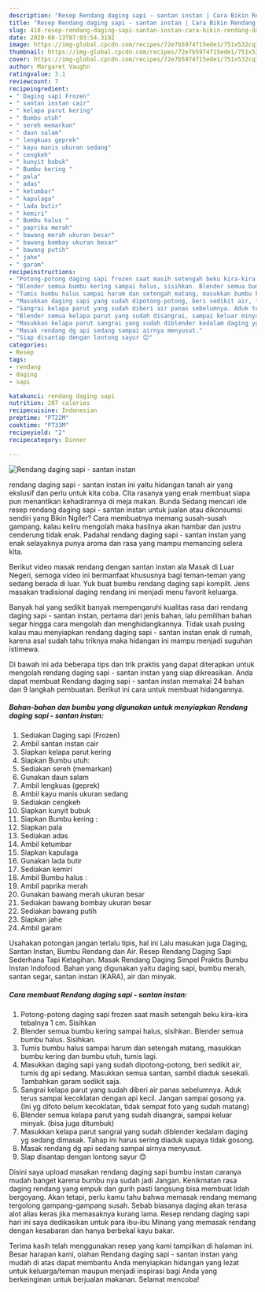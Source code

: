 ```yaml
---
description: "Resep Rendang daging sapi - santan instan | Cara Bikin Rendang daging sapi - santan instan Yang Enak dan Simpel"
title: "Resep Rendang daging sapi - santan instan | Cara Bikin Rendang daging sapi - santan instan Yang Enak dan Simpel"
slug: 418-resep-rendang-daging-sapi-santan-instan-cara-bikin-rendang-daging-sapi-santan-instan-yang-enak-dan-simpel
date: 2020-08-13T07:03:54.319Z
image: https://img-global.cpcdn.com/recipes/72e7b5974f15ede1/751x532cq70/rendang-daging-sapi-santan-instan-foto-resep-utama.jpg
thumbnail: https://img-global.cpcdn.com/recipes/72e7b5974f15ede1/751x532cq70/rendang-daging-sapi-santan-instan-foto-resep-utama.jpg
cover: https://img-global.cpcdn.com/recipes/72e7b5974f15ede1/751x532cq70/rendang-daging-sapi-santan-instan-foto-resep-utama.jpg
author: Margaret Vaughn
ratingvalue: 3.1
reviewcount: 7
recipeingredient:
- " Daging sapi Frozen"
- " santan instan cair"
- " kelapa parut kering"
- " Bumbu utuh"
- " sereh memarkan"
- " daun salam"
- " lengkuas geprek"
- " kayu manis ukuran sedang"
- " cengkeh"
- " kunyit bubuk"
- " Bumbu kering "
- " pala"
- " adas"
- " ketumbar"
- " kapulaga"
- " lada butir"
- " kemiri"
- " Bumbu halus "
- " paprika merah"
- " bawang merah ukuran besar"
- " bawang bombay ukuran besar"
- " bawang putih"
- " jahe"
- " garam"
recipeinstructions:
- "Potong-potong daging sapi frozen saat masih setengah beku kira-kira tebalnya 1 cm. Sisihkan"
- "Blender semua bumbu kering sampai halus, sisihkan. Blender semua bumbu halus. Sisihkan."
- "Tumis bumbu halus sampai harum dan setengah matang, masukkan bumbu kering dan bumbu utuh, tumis lagi."
- "Masukkan daging sapi yang sudah dipotong-potong, beri sedikit air, tumis dg api sedang. Masukkan semua santan, sambil diaduk sesekali. Tambahkan garam sedikit saja."
- "Sangrai kelapa parut yang sudah diberi air panas sebelumnya. Aduk terus sampai kecoklatan dengan api kecil. Jangan sampai gosong ya. (Ini yg difoto belum kecoklatan, tidak sempat foto yang sudah matang)"
- "Blender semua kelapa parut yang sudah disangrai, sampai keluar minyak. (bisa juga ditumbuk)"
- "Masukkan kelapa parut sangrai yang sudah diblender kedalam daging yg sedang dimasak. Tahap ini harus sering diaduk supaya tidak gosong."
- "Masak rendang dg api sedang sampai airnya menyusut."
- "Siap disantap dengan lontong sayur 😊"
categories:
- Resep
tags:
- rendang
- daging
- sapi

katakunci: rendang daging sapi 
nutrition: 207 calories
recipecuisine: Indonesian
preptime: "PT22M"
cooktime: "PT33M"
recipeyield: "2"
recipecategory: Dinner

---
```



![Rendang daging sapi - santan instan](https://img-global.cpcdn.com/recipes/72e7b5974f15ede1/751x532cq70/rendang-daging-sapi-santan-instan-foto-resep-utama.jpg)


rendang daging sapi - santan instan ini yaitu hidangan tanah air yang ekslusif dan perlu untuk kita coba. Cita rasanya yang enak membuat siapa pun menantikan kehadirannya di meja makan.
Bunda Sedang mencari ide resep rendang daging sapi - santan instan untuk jualan atau dikonsumsi sendiri yang Bikin Ngiler? Cara membuatnya memang susah-susah gampang. kalau keliru mengolah maka hasilnya akan hambar dan justru cenderung tidak enak. Padahal rendang daging sapi - santan instan yang enak selayaknya punya aroma dan rasa yang mampu memancing selera kita.

Berikut video masak rendang dengan santan instan ala Masak di Luar Negeri, semoga video ini bermanfaat khususnya bagi teman-teman yang sedang berada di luar. Yuk buat bumbu rendang daging sapi komplit. Jens masakan tradisional daging rendang ini menjadi menu favorit keluarga.

Banyak hal yang sedikit banyak mempengaruhi kualitas rasa dari rendang daging sapi - santan instan, pertama dari jenis bahan, lalu pemilihan bahan segar hingga cara mengolah dan menghidangkannya. Tidak usah pusing kalau mau menyiapkan rendang daging sapi - santan instan enak di rumah, karena asal sudah tahu triknya maka hidangan ini mampu menjadi suguhan istimewa.


Di bawah ini ada beberapa tips dan trik praktis yang dapat diterapkan untuk mengolah rendang daging sapi - santan instan yang siap dikreasikan. Anda dapat membuat Rendang daging sapi - santan instan memakai 24 bahan dan 9 langkah pembuatan. Berikut ini cara untuk membuat hidangannya.

<!--inarticleads1-->

##### Bahan-bahan dan bumbu yang digunakan untuk menyiapkan Rendang daging sapi - santan instan:

1. Sediakan  Daging sapi (Frozen)
1. Ambil  santan instan cair
1. Siapkan  kelapa parut kering
1. Siapkan  Bumbu utuh:
1. Sediakan  sereh (memarkan)
1. Gunakan  daun salam
1. Ambil  lengkuas (geprek)
1. Ambil  kayu manis ukuran sedang
1. Sediakan  cengkeh
1. Siapkan  kunyit bubuk
1. Siapkan  Bumbu kering :
1. Siapkan  pala
1. Sediakan  adas
1. Ambil  ketumbar
1. Siapkan  kapulaga
1. Gunakan  lada butir
1. Sediakan  kemiri
1. Ambil  Bumbu halus :
1. Ambil  paprika merah
1. Gunakan  bawang merah ukuran besar
1. Sediakan  bawang bombay ukuran besar
1. Sediakan  bawang putih
1. Siapkan  jahe
1. Ambil  garam


Usahakan potongan jangan terlalu tipis, hal ini Lalu masukan juga Daging, Santan Instan, Bumbu Rendang dan Air. Resep Rendang Daging Sapi Sederhana Tapi Ketagihan. Masak Rendang Daging Simpel Praktis Bumbu Instan Indofood. Bahan yang digunakan yaitu daging sapi, bumbu merah, santan segar, santan instan (KARA), air dan minyak. 

<!--inarticleads2-->

##### Cara membuat Rendang daging sapi - santan instan:

1. Potong-potong daging sapi frozen saat masih setengah beku kira-kira tebalnya 1 cm. Sisihkan
1. Blender semua bumbu kering sampai halus, sisihkan. Blender semua bumbu halus. Sisihkan.
1. Tumis bumbu halus sampai harum dan setengah matang, masukkan bumbu kering dan bumbu utuh, tumis lagi.
1. Masukkan daging sapi yang sudah dipotong-potong, beri sedikit air, tumis dg api sedang. Masukkan semua santan, sambil diaduk sesekali. Tambahkan garam sedikit saja.
1. Sangrai kelapa parut yang sudah diberi air panas sebelumnya. Aduk terus sampai kecoklatan dengan api kecil. Jangan sampai gosong ya. (Ini yg difoto belum kecoklatan, tidak sempat foto yang sudah matang)
1. Blender semua kelapa parut yang sudah disangrai, sampai keluar minyak. (bisa juga ditumbuk)
1. Masukkan kelapa parut sangrai yang sudah diblender kedalam daging yg sedang dimasak. Tahap ini harus sering diaduk supaya tidak gosong.
1. Masak rendang dg api sedang sampai airnya menyusut.
1. Siap disantap dengan lontong sayur 😊


Disini saya upload masakan rendang daging sapi bumbu instan caranya mudah banget karena bumbu nya sudah jadi Jangan. Kenikmatan rasa daging rendang yang empuk dan gurih pasti langsung bisa membuat lidah bergoyang. Akan tetapi, perlu kamu tahu bahwa memasak rendang memang tergolong gampang-gampang susah. Sebab biasanya daging akan terasa alot alias keras jika memasaknya kurang lama. Resep rendang daging sapi hari ini saya dedikasikan untuk para ibu-ibu Minang yang memasak rendang dengan kesabaran dan hanya berbekal kayu bakar. 

Terima kasih telah menggunakan resep yang kami tampilkan di halaman ini. Besar harapan kami, olahan Rendang daging sapi - santan instan yang mudah di atas dapat membantu Anda menyiapkan hidangan yang lezat untuk keluarga/teman maupun menjadi inspirasi bagi Anda yang berkeinginan untuk berjualan makanan. Selamat mencoba!
